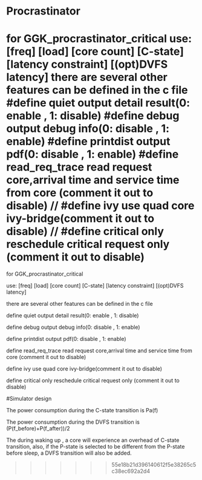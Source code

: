 # Procrastinator

for GGK_procrastinator_critical
use: [freq] [load] [core count] [C-state] [latency constraint] [(opt)DVFS latency]
there are several other features can be defined in the c file
#define quiet output detail result(0: enable , 1: disable)
#define debug output debug info(0: disable , 1: enable)
#define printdist output pdf(0: disable , 1: enable)
#define read_req_trace read request core,arrival time and service time from core (comment it out to disable)
// #define ivy use quad core ivy-bridge(comment it out to disable)
// #define critical only reschedule critical request only (comment it out to disable)
=======

for GGK_procrastinator_critical

use: [freq] [load] [core count] [C-state] [latency constraint] [(opt)DVFS latency]

there are several other features can be defined in the c file

define quiet output detail result(0: enable , 1: disable)

define debug output debug info(0: disable , 1: enable)

define printdist output pdf(0: disable , 1: enable)

define read_req_trace read request core,arrival time and service time from core (comment it out to disable)

define ivy use quad core ivy-bridge(comment it out to disable)

define critical only reschedule critical request only (comment it out to disable)

#Simulator design

The power consumption during the C-state transition is Pa(f)

The power consumption during the DVFS transition is (P(f_before)+P(f_after))/2

The during waking up , a core will experience an overhead of C-state transition, also, if the P-state is selected to be different from the P-state before sleep, a DVFS transition will also be added.
>>>>>>> 55e18b21d396140612f5e38265c5c38ec692a2d4
